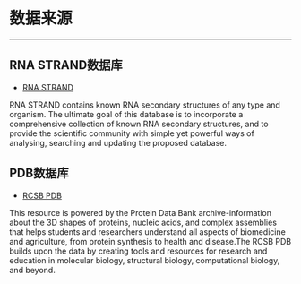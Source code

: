 # 数据来源

***
## RNA STRAND数据库

* [RNA STRAND](http://www.rnasoft.ca/strand/)

RNA STRAND contains known RNA secondary structures of any type and organism. The ultimate goal of this database is to incorporate a comprehensive collection of known RNA secondary structures, and to provide the scientific community with simple yet powerful ways of analysing, searching and updating the proposed database.

## PDB数据库

* [RCSB PDB](http://www.rcsb.org/)

This resource is powered by the Protein Data Bank archive-information about the 3D shapes of proteins, nucleic acids, and complex assemblies that helps students and researchers understand all aspects of biomedicine and agriculture, from protein synthesis to health and disease.The RCSB PDB builds upon the data by creating tools and resources for research and education in molecular biology, structural biology, computational biology, and beyond.
